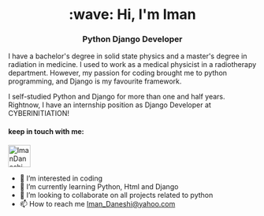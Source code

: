 <h1 align="center">:wave: Hi, I'm Iman</h1>
<h3 align="center">Python Django Developer</h3>
<p align="left" dir="auto">I have a bachelor's degree in solid state physics and a master's degree in radiation in medicine. I used to work as a medical physicist in a radiotherapy department. However, my passion for coding brought me to python programming, and Django is my favourite framework.</p>
<p align="left" dir="auto">I self-studied Python and Django for more than one and half years. Rightnow, I have an internship position as Django Developer at CYBERINITIATION!</p>

<h4 align="left" dir="auto"> keep in touch with me:</h4>
<p align="left" dir="auto">
  <a href="https://linkedin.com/in/iman-daneshi" rel="nofollow">
    <img src="https://user-images.githubusercontent.com/99064606/175822327-5e4bdb4d-d6cc-4749-8995-c5d4d08e21a9.png" alt="ImanDaneshi" style="max-width:100%;" width="45" align="middle">
  </a>
</p>


- 👀 I’m interested in coding
- 🌱 I’m currently learning Python, Html and Django
- 💞️ I’m looking to collaborate on all projects related to python
- 📫 How to reach me Iman_Daneshi@yahoo.com


